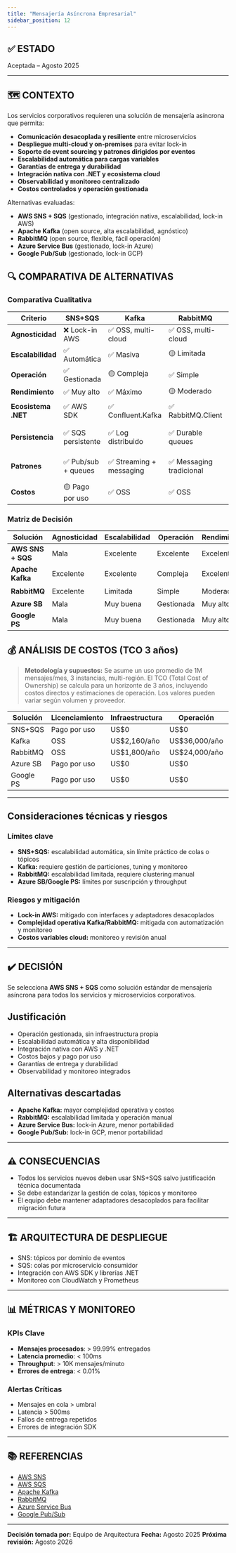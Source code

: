 ```yaml
---
title: "Mensajería Asíncrona Empresarial"
sidebar_position: 12
---
```


## ✅ ESTADO

Aceptada – Agosto 2025

---

## 🗺️ CONTEXTO

Los servicios corporativos requieren una solución de mensajería asíncrona que permita:

- **Comunicación desacoplada y resiliente** entre microservicios
- **Despliegue multi-cloud y on-premises** para evitar lock-in
- **Soporte de event sourcing y patrones dirigidos por eventos**
- **Escalabilidad automática para cargas variables**
- **Garantías de entrega y durabilidad**
- **Integración nativa con .NET y ecosistema cloud**
- **Observabilidad y monitoreo centralizado**
- **Costos controlados y operación gestionada**

Alternativas evaluadas:

- **AWS SNS + SQS** (gestionado, integración nativa, escalabilidad, lock-in AWS)
- **Apache Kafka** (open source, alta escalabilidad, agnóstico)
- **RabbitMQ** (open source, flexible, fácil operación)
- **Azure Service Bus** (gestionado, lock-in Azure)
- **Google Pub/Sub** (gestionado, lock-in GCP)

## 🔍 COMPARATIVA DE ALTERNATIVAS

### Comparativa Cualitativa

| Criterio              | SNS+SQS | Kafka | RabbitMQ | Azure SB | Google PS |
|----------------------|---------|-------|----------|----------|-----------|
| **Agnosticidad**     | ❌ Lock-in AWS | ✅ OSS, multi-cloud | ✅ OSS, multi-cloud | ❌ Lock-in Azure | ❌ Lock-in GCP |
| **Escalabilidad**    | ✅ Automática | ✅ Masiva | 🟡 Limitada | ✅ Muy buena | ✅ Muy buena |
| **Operación**        | ✅ Gestionada | 🟡 Compleja | ✅ Simple | ✅ Gestionada | ✅ Gestionada |
| **Rendimiento**      | ✅ Muy alto | ✅ Máximo | 🟡 Moderado | ✅ Muy alto | ✅ Muy alto |
| **Ecosistema .NET**  | ✅ AWS SDK | ✅ Confluent.Kafka | ✅ RabbitMQ.Client | ✅ Azure SDK | 🟡 Google SDK |
| **Persistencia**     | ✅ SQS persistente | ✅ Log distribuido | ✅ Durable queues | ✅ Persistencia nativa | ✅ Persistencia nativa |
| **Patrones**         | ✅ Pub/sub + queues | ✅ Streaming + messaging | ✅ Messaging tradicional | ✅ Messaging completo | ✅ Pub/sub puro |
| **Costos**           | 🟡 Pago por uso | ✅ OSS | ✅ OSS | 🟡 Pago por uso | 🟡 Pago por uso |

### Matriz de Decisión

| Solución         | Agnosticidad | Escalabilidad | Operación | Rendimiento | Recomendación         |
|------------------|--------------|--------------|-----------|-------------|-----------------------|
| **AWS SNS + SQS**| Mala         | Excelente    | Excelente | Excelente   | ✅ **Seleccionada**    |
| **Apache Kafka** | Excelente    | Excelente    | Compleja  | Excelente   | 🟡 Alternativa         |
| **RabbitMQ**     | Excelente    | Limitada     | Simple    | Moderado    | 🟡 Considerada         |
| **Azure SB**     | Mala         | Muy buena    | Gestionada| Muy alto    | ❌ Descartada          |
| **Google PS**    | Mala         | Muy buena    | Gestionada| Muy alto    | ❌ Descartada          |

## 💰 ANÁLISIS DE COSTOS (TCO 3 años)

> **Metodología y supuestos:** Se asume un uso promedio de 1M mensajes/mes, 3 instancias, multi-región. El TCO (Total Cost of Ownership) se calcula para un horizonte de 3 años, incluyendo costos directos y estimaciones de operación. Los valores pueden variar según volumen y proveedor.

| Solución         | Licenciamiento | Infraestructura | Operación      | TCO 3 años   |
|------------------|---------------|----------------|---------------|--------------|
| SNS+SQS          | Pago por uso  | US$0           | US$0          | US$1,080/año |
| Kafka            | OSS           | US$2,160/año   | US$36,000/año | US$114,480   |
| RabbitMQ         | OSS           | US$1,800/año   | US$24,000/año | US$77,400    |
| Azure SB         | Pago por uso  | US$0           | US$0          | US$1,440/año |
| Google PS        | Pago por uso  | US$0           | US$0          | US$1,200/año |

---

## Consideraciones técnicas y riesgos

### Límites clave

- **SNS+SQS:** escalabilidad automática, sin límite práctico de colas o tópicos
- **Kafka:** requiere gestión de particiones, tuning y monitoreo
- **RabbitMQ:** escalabilidad limitada, requiere clustering manual
- **Azure SB/Google PS:** límites por suscripción y throughput

### Riesgos y mitigación

- **Lock-in AWS:** mitigado con interfaces y adaptadores desacoplados
- **Complejidad operativa Kafka/RabbitMQ:** mitigada con automatización y monitoreo
- **Costos variables cloud:** monitoreo y revisión anual

---

## ✔️ DECISIÓN

Se selecciona **AWS SNS + SQS** como solución estándar de mensajería asíncrona para todos los servicios y microservicios corporativos.

## Justificación

- Operación gestionada, sin infraestructura propia
- Escalabilidad automática y alta disponibilidad
- Integración nativa con AWS y .NET
- Costos bajos y pago por uso
- Garantías de entrega y durabilidad
- Observabilidad y monitoreo integrados

## Alternativas descartadas

- **Apache Kafka:** mayor complejidad operativa y costos
- **RabbitMQ:** escalabilidad limitada y operación manual
- **Azure Service Bus:** lock-in Azure, menor portabilidad
- **Google Pub/Sub:** lock-in GCP, menor portabilidad

---

## ⚠️ CONSECUENCIAS

- Todos los servicios nuevos deben usar SNS+SQS salvo justificación técnica documentada
- Se debe estandarizar la gestión de colas, tópicos y monitoreo
- El equipo debe mantener adaptadores desacoplados para facilitar migración futura

---

## 🏗️ ARQUITECTURA DE DESPLIEGUE

- SNS: tópicos por dominio de eventos
- SQS: colas por microservicio consumidor
- Integración con AWS SDK y librerías .NET
- Monitoreo con CloudWatch y Prometheus

---

## 📊 MÉTRICAS Y MONITOREO

### KPIs Clave

- **Mensajes procesados**: > 99.99% entregados
- **Latencia promedio**: < 100ms
- **Throughput**: > 10K mensajes/minuto
- **Errores de entrega**: < 0.01%

### Alertas Críticas

- Mensajes en cola > umbral
- Latencia > 500ms
- Fallos de entrega repetidos
- Errores de integración SDK

---

## 📚 REFERENCIAS

- [AWS SNS](https://aws.amazon.com/sns/)
- [AWS SQS](https://aws.amazon.com/sqs/)
- [Apache Kafka](https://kafka.apache.org/)
- [RabbitMQ](https://www.rabbitmq.com/)
- [Azure Service Bus](https://azure.microsoft.com/en-us/services/service-bus/)
- [Google Pub/Sub](https://cloud.google.com/pubsub/)

---

**Decisión tomada por:** Equipo de Arquitectura
**Fecha:** Agosto 2025
**Próxima revisión:** Agosto 2026
